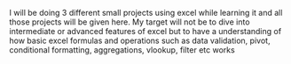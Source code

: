 I will be doing 3 different small projects using excel while learning it and all those projects will be given here. My target will not be to dive into intermediate or advanced features of excel but to have a understanding of how basic excel formulas and operations such as data validation, pivot, conditional formatting, aggregations, vlookup, filter etc works
